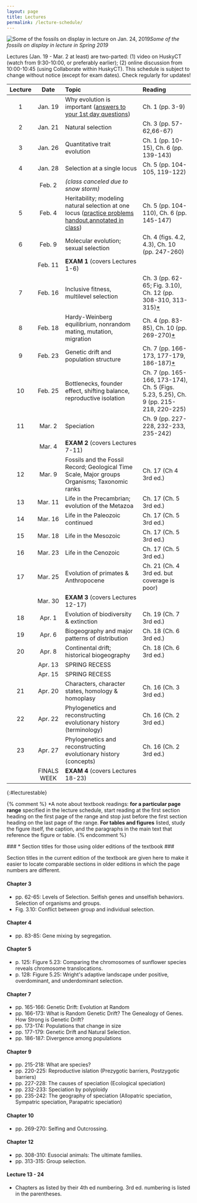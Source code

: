 ```yaml
---
layout: page
title: Lectures
permalink: /lecture-schedule/
---
```

![Some of the fossils on display in lecture on Jan. 24, 2019](../assets/img/fossil-banner.png)_Some of the fossils on display in lecture in Spring 2019_

Lectures (Jan. 19 - Mar. 2 at least) are two-parted: (1) video on HuskyCT (watch from 9:30-10:00, or preferably earlier); (2) online discussion from 10:00-10:45 (using Collaborate within HuskyCT). This schedule is subject to change without notice (except for exam dates). Check regularly for updates!

Lecture |      Date     |                           Topic                                    |      Reading
:-----: | :-----------: | :----------------------------------------------------------------  | :-----------------
1       | Jan. 19       | Why evolution is important ([answers to your 1st day questions](../first-day-questions))     |  Ch. 1 (pp. 3-9)
2       | Jan. 21       | Natural selection                                                  |  Ch. 3 (pp. 57-62,66-67)
3       | Jan. 26       | Quantitative trait evolution                                       |  Ch. 1 (pp. 10-15), Ch. 6 (pp. 139-143)
4       | Jan. 28       | Selection at a single locus                                        |  Ch. 5 (pp. 104-105, 119-122)
        | Feb.  2       | _(class canceled due to snow storm)_                               |  
5       | Feb.  4       | Heritability; modeling natural selection at one locus ([practice problems handout](../assets/pdf/practice.pdf),[annotated in class](../assets/pdf/practice-annotated.pdf)) |  Ch. 5 (pp. 104-110), Ch. 6 (pp. 145-147)
6       | Feb.  9       | Molecular evolution; sexual selection                              |  Ch. 4 (figs. 4.2, 4.3), Ch. 10 (pp. 247-260)
        | Feb. 11       | **EXAM 1**  (covers Lectures 1-6)                                  |  
7       | Feb. 16       | Inclusive fitness, multilevel selection                            |  Ch. 3 (pp. 62-65; Fig. 3.10), Ch. 12 (pp. 308-310, 313-315)[*](#asterisk) 
8       | Feb. 18       | Hardy-Weinberg equilibrium, nonrandom mating, mutation, migration  |  Ch. 4 (pp. 83-85), Ch. 10 (pp. 269-270)[*](#asterisk)
9       | Feb. 23       | Genetic drift and population structure                             |  Ch. 7 (pp. 166-173, 177-179, 186-187)[*](#asterisk)
10      | Feb. 25       | Bottlenecks, founder effect, shifting balance, reproductive isolation |  Ch. 7 (pp. 165-166, 173-174), Ch. 5 (Figs. 5.23, 5.25), Ch. 9 (pp. 215-218, 220-225)
11      | Mar.  2       | Speciation                                                         |  Ch. 9 (pp. 227-228, 232-233, 235-242)
        | Mar.  4       | **EXAM 2** (covers Lectures 7-11)                                  |  
12      | Mar.  9       | Fossils and the Fossil Record; Geological Time Scale, Major groups Organisms; Taxonomic ranks       |  Ch. 17 (Ch 4 3rd ed.)
13      | Mar. 11       | Life in the Precambrian; evolution of the Metazoa                  |  Ch. 17 (Ch. 5 3rd ed.)
14      | Mar. 16       | Life in the Paleozoic continued                                    |  Ch. 17 (Ch. 5 3rd ed.)
15      | Mar. 18       | Life in the Mesozoic                                               |  Ch. 17 (Ch. 5 3rd ed.)
16      | Mar. 23       | Life in the Cenozoic                                               |  Ch. 17 (Ch. 5 3rd ed.)
17      | Mar. 25       | Evolution of primates & Anthropocene                               |  Ch. 21 (Ch. 4 3rd ed. but coverage is poor)
        | Mar. 30       | **EXAM 3** (covers Lectures 12-17)                                 |
18      | Apr.  1       | Evolution of biodiversity & extinction                             |  Ch. 19 (Ch. 7 3rd ed.)
19      | Apr.  6       | Biogeography and major patterns of distribution                    |  Ch. 18 (Ch. 6 3rd ed.)
20      | Apr.  8       | Continental drift; historical biogeography                         |  Ch. 18 (Ch. 6 3rd ed.)
        | Apr. 13       | SPRING RECESS                                                      |  
        | Apr. 15       | SPRING RECESS                                                      |  
21      | Apr. 20       | Characters, character states, homology & homoplasy                 |  Ch. 16 (Ch. 3 3rd ed.)
22      | Apr. 22       | Phylogenetics and reconstructing evolutionary history (terminology)|  Ch. 16 (Ch. 2 3rd ed.)
23      | Apr. 27       | Phylogenetics and reconstructing evolutionary history (concepts)   |  Ch. 16 (Ch. 2 3rd ed.)
        | FINALS WEEK   | **EXAM 4** (covers Lectures 18-23)                                 |
{:#lecturestable}

{% comment %}
*A note about textbook readings: **for a particular page range** specified in the lecture schedule, start reading at the first section heading on the first page of the range and stop just before the first section heading on the last page of the range. **For tables and figures** listed, study the figure itself, the caption, and the paragraphs in the main text that reference the figure or table.
{% endcomment %}

<a name="asterisk">
### * Section titles for those using older editions of the textbook ###

Section titles in the current edition of the textbook are given here to make it easier to locate comparable sections in older editions in which the page numbers are different.

#### Chapter 3 ####

* pp. 62-65: Levels of Selection. Selfish genes and unselfish behaviors. Selection of organisms and groups.
* Fig. 3.10: Conflict between group and individual selection.

#### Chapter 4 ####
* pp. 83-85: Gene mixing by segregation.

#### Chapter 5 ####
* p. 125: Figure 5.23: Comparing the chromosomes of sunflower species reveals chromosome translocations.
* p. 128: Figure 5.25: Wright's adaptive landscape under positive, overdominant, and underdominant selection.

#### Chapter 7 ####

* pp. 165-166: Genetic Drift: Evolution at Random
* pp. 166-173: What is Random Genetic Drift? The Genealogy of Genes. How Strong is Genetic Drift?
* pp. 173-174: Populations that change in size
* pp. 177-179: Genetic Drift and Natural Selection.
* pp. 186-187: Divergence among populations

#### Chapter 9 ####

* pp. 215-218: What are species?
* pp. 220-225: Reproductive islation (Prezygotic barriers, Postzygotic barriers)
* pp. 227-228: The causes of speciation (Ecological speciation)
* pp. 232-233: Speciation by polyploidy
* pp. 235-242: The geography of speciation (Allopatric speciation, Sympatric speciation, Parapatric speciation)

#### Chapter 10 ####

* pp. 269-270: Selfing and Outcrossing.

#### Chapter 12 ####

* pp. 308-310: Eusocial animals: The ultimate families.
* pp. 313-315: Group selection.

#### Lecture 13 - 24 ####

* Chapters as listed by their 4th ed numbering. 3rd ed. numbering is listed in the parentheses. 
